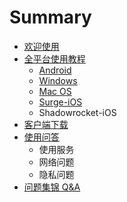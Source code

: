 # Summary

* [欢迎使用](README.md)
* [全平台使用教程](quan-ping-tai-shi-yong-jiao-cheng.md)
  * [Android](quan-ping-tai-shi-yong-jiao-cheng/androidduan-shi-yong-jiao-cheng.md)
  * [Windows](quan-ping-tai-shi-yong-jiao-cheng/windowsshi-yong-jiao-cheng.md)
  * [Mac OS](quan-ping-tai-shi-yong-jiao-cheng/macshi-yong-jiao-cheng.md)
  * [Surge-iOS](quan-ping-tai-shi-yong-jiao-cheng/iosduan-shi-yong-jiao-cheng.md)
  * Shadowrocket-iOS
* [客户端下载](xia-zai-di-zhi.md)
* [使用问答](qi-ta-wen-ti.md)
  * 使用服务
  * 网络问题
  * 隐私问题
* [问题集锦 Q&A](wen-ti-ji-jin-q-and-a.md)


